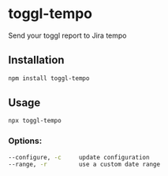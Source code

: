 # toggl-tempo

Send your toggl report to Jira tempo

## Installation
```sh
npm install toggl-tempo
```

## Usage
```sh
npx toggl-tempo
```

### Options:
```sh
--configure, -c     update configuration
--range, -r   		use a custom date range
```
